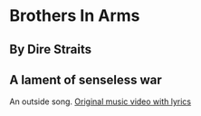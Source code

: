 # Brothers In Arms
## By Dire Straits
## A lament of senseless war

An outside song.  [Original music video with lyrics](https://www.youtube.com/watch?v=Wu4oy1IRTh8)